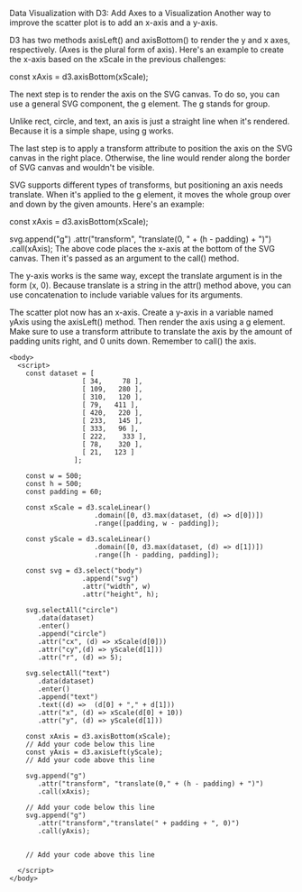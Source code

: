 Data Visualization with D3: Add Axes to a Visualization
Another way to improve the scatter plot is to add an x-axis and a y-axis.

D3 has two methods axisLeft() and axisBottom() to render the y and x axes, respectively. (Axes is the plural form of axis). Here's an example to create the x-axis based on the xScale in the previous challenges:

const xAxis = d3.axisBottom(xScale);

The next step is to render the axis on the SVG canvas. To do so, you can use a general SVG component, the g element. The g stands for group.

Unlike rect, circle, and text, an axis is just a straight line when it's rendered. Because it is a simple shape, using g works.

The last step is to apply a transform attribute to position the axis on the SVG canvas in the right place. Otherwise, the line would render along the border of SVG canvas and wouldn't be visible.

SVG supports different types of transforms, but positioning an axis needs translate. When it's applied to the g element, it moves the whole group over and down by the given amounts. Here's an example:

const xAxis = d3.axisBottom(xScale);

svg.append("g")
   .attr("transform", "translate(0, " + (h - padding) + ")")
   .call(xAxis);
The above code places the x-axis at the bottom of the SVG canvas. Then it's passed as an argument to the call() method.

The y-axis works is the same way, except the translate argument is in the form (x, 0). Because translate is a string in the attr() method above, you can use concatenation to include variable values for its arguments.


The scatter plot now has an x-axis. Create a y-axis in a variable named yAxis using the axisLeft() method. Then render the axis using a g element. Make sure to use a transform attribute to translate the axis by the amount of padding units right, and 0 units down. Remember to call() the axis.
```
<body>
  <script>
    const dataset = [
                  [ 34,     78 ],
                  [ 109,   280 ],
                  [ 310,   120 ],
                  [ 79,   411 ],
                  [ 420,   220 ],
                  [ 233,   145 ],
                  [ 333,   96 ],
                  [ 222,    333 ],
                  [ 78,    320 ],
                  [ 21,   123 ]
                ];
    
    const w = 500;
    const h = 500;
    const padding = 60;
    
    const xScale = d3.scaleLinear()
                     .domain([0, d3.max(dataset, (d) => d[0])])
                     .range([padding, w - padding]);
    
    const yScale = d3.scaleLinear()
                     .domain([0, d3.max(dataset, (d) => d[1])])
                     .range([h - padding, padding]);
    
    const svg = d3.select("body")
                  .append("svg")
                  .attr("width", w)
                  .attr("height", h);
    
    svg.selectAll("circle")
       .data(dataset)
       .enter()
       .append("circle")
       .attr("cx", (d) => xScale(d[0]))
       .attr("cy",(d) => yScale(d[1]))
       .attr("r", (d) => 5);
    
    svg.selectAll("text")
       .data(dataset)
       .enter()
       .append("text")
       .text((d) =>  (d[0] + "," + d[1]))
       .attr("x", (d) => xScale(d[0] + 10))
       .attr("y", (d) => yScale(d[1]))
    
    const xAxis = d3.axisBottom(xScale);
    // Add your code below this line
    const yAxis = d3.axisLeft(yScale);
    // Add your code above this line
    
    svg.append("g")
       .attr("transform", "translate(0," + (h - padding) + ")")
       .call(xAxis);
    
    // Add your code below this line
    svg.append("g")
       .attr("transform","translate(" + padding + ", 0)")
       .call(yAxis);
    
    
    // Add your code above this line
  
  </script>
</body>
```